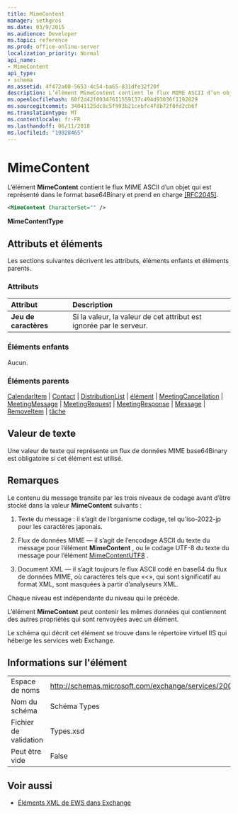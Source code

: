 ```yaml
---
title: MimeContent
manager: sethgros
ms.date: 03/9/2015
ms.audience: Developer
ms.topic: reference
ms.prod: office-online-server
localization_priority: Normal
api_name:
- MimeContent
api_type:
- schema
ms.assetid: 4f472a08-5653-4c54-ba65-831dfe32f20f
description: L’élément MimeContent contient le flux MIME ASCII d’un objet qui est représenté dans le format base64Binary et prend en charge [RFC2045].
ms.openlocfilehash: 60f2d42f09347611559137c494d93036f1192829
ms.sourcegitcommit: 34041125dc8c5f993b21cebfc4f8b72f0fd2cb6f
ms.translationtype: MT
ms.contentlocale: fr-FR
ms.lasthandoff: 06/11/2018
ms.locfileid: "19828465"
---
```

# <a name="mimecontent"></a>MimeContent

L’élément **MimeContent** contient le flux MIME ASCII d’un objet qui est représenté dans le format base64Binary et prend en charge [[RFC2045]](http://www.rfc-editor.org/rfc/rfc2045.txt).
  
```xml
<MimeContent CharacterSet="" />
```

 **MimeContentType**
## <a name="attributes-and-elements"></a>Attributs et éléments

Les sections suivantes décrivent les attributs, éléments enfants et éléments parents.
  
### <a name="attributes"></a>Attributs

|**Attribut**|**Description**|
|:-----|:-----|
|**Jeu de caractères** <br/> |Si la valeur, la valeur de cet attribut est ignorée par le serveur.  <br/> |
   
### <a name="child-elements"></a>Éléments enfants

Aucun.
  
### <a name="parent-elements"></a>Éléments parents

[CalendarItem](calendaritem.md) | [Contact](contact.md) | [DistributionList](distributionlist.md) | [élément](item.md) | [MeetingCancellation](meetingcancellation.md) | [MeetingMessage](meetingmessage.md) | [MeetingRequest](meetingrequest.md)  |  [ MeetingResponse](meetingresponse.md) | [Message](message-ex15websvcsotherref.md) | [RemoveItem](removeitem.md) | [tâche](task.md)
  
## <a name="text-value"></a>Valeur de texte

Une valeur de texte qui représente un flux de données MIME base64Binary est obligatoire si cet élément est utilisé.
  
## <a name="remarks"></a>Remarques

Le contenu du message transite par les trois niveaux de codage avant d’être stocké dans la valeur **MimeContent** suivants : 
  
1. Texte du message : il s’agit de l’organisme codage, tel qu’iso-2022-jp pour les caractères japonais.
    
2. Flux de données MIME — il s’agit de l’encodage ASCII du texte du message pour l’élément **MimeContent** , ou le codage UTF-8 du texte du message pour l’élément [MimeContentUTF8](mimecontentutf8.md) . 
    
3. Document XML — il s’agit toujours le flux ASCII codé en base64 du flux de données MIME, où caractères tels que «\<», qui sont significatif au format XML, sont masquées à partir d’analyseurs XML.
    
Chaque niveau est indépendante du niveau qui le précède.
  
L’élément **MimeContent** peut contenir les mêmes données qui contiennent des autres propriétés qui sont renvoyées avec un élément. 
  
Le schéma qui décrit cet élément se trouve dans le répertoire virtuel IIS qui héberge les services web Exchange.
  
## <a name="element-information"></a>Informations sur l'élément

|||
|:-----|:-----|
|Espace de noms  <br/> |http://schemas.microsoft.com/exchange/services/2006/types  <br/> |
|Nom du schéma  <br/> |Schéma Types  <br/> |
|Fichier de validation  <br/> |Types.xsd  <br/> |
|Peut être vide  <br/> |False  <br/> |
   
## <a name="see-also"></a>Voir aussi



- [Éléments XML de EWS dans Exchange](ews-xml-elements-in-exchange.md)

